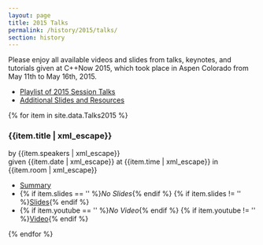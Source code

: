 ```yaml
---
layout: page
title: 2015 Talks
permalink: /history/2015/talks/
section: history
---
```


Please enjoy all available videos and slides from talks, keynotes, and tutorials given at C++Now 2015, which took place in Aspen Colorado from May 11th to May 16th, 2015.

* [Playlist of 2015 Session Talks](https://www.youtube.com/playlist?list=PL_AKIMJc4roX665MVPoqbzHVZFMBzgytT)
* [Additional Slides and Resources](https://github.com/boostcon/cppnow_presentations_2015)

{% for item in site.data.Talks2015 %}
<div class="panelBox">
    <h3>{{item.title | xml_escape}}</h3>
    <p>
        by {{item.speakers | xml_escape}}
        <br>
        given {{item.date | xml_escape}} at {{item.time | xml_escape}} in {{item.room | xml_escape}}
    </p>
    <ul>
        <li><a href="{{item.sched | xml_escape}}">Summary</a></li>
        <li>
            {% if item.slides == '' %}<span class="greyText"><em>No Slides</em></span>{% endif %}
            {% if item.slides != '' %}<a href="{{item.slides | xml_escape}}">Slides</a>{% endif %}
        </li>
        <li>
            {% if item.youtube == '' %}<span class="greyText"><em>No Video</em></span>{% endif %}
            {% if item.youtube != '' %}<a href="https://youtu.be/{{item.youtube | xml_escape}}" class="panelVideoLink" data-src="{{item.youtube | xml_escape}}">Video</a>{% endif %}
        </li>
    </ul>
</div>
{% endfor %}

<script src="/assets/js/PanelVideoOpener.js"></script>
